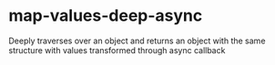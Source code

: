 # map-values-deep-async
Deeply traverses over an object and returns an object with the same structure with values transformed through async callback 
